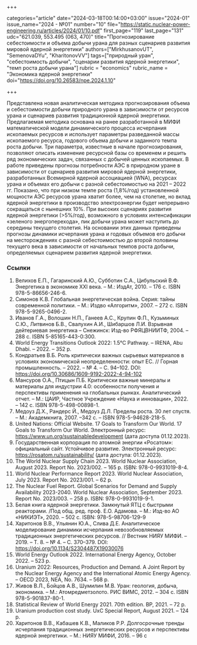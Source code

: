 +++

categories="article"
date="2024-03-18T00:14:00+03:00"
issue="2024-01"
issue_name="2024 - №01"
number="10"
file="https://static.nuclear-power-engineering.ru/articles/2024/01/10.pdf"
first_page="119"
last_page="131"
udc="621.039, 553.495 (063, 470)"
title="Прогнозирование себестоимости и объема добычи урана для разных сценариев развития мировой ядерной энергетики"
authors=["MirkhusanovUT", "SemenovaDYu", "KharitonovVV"]
tags=["природный уран", "себестоимость добычи", "сценарии развития ядерной энергетики", "темп роста добычи урана"]
rubric = "economics"
rubric_name = "Экономика ядерной энергетики"
doi="https://doi.org/10.26583/npe.2024.1.10"

+++

Представлена новая аналитическая методика прогнозирования объема и себестоимости добычи природного урана в зависимости от ресурсов урана и сценариев развития традиционной ядерной энергетики. Предлагаемая методика основана на ранее разработанной в МИФИ математической модели динамического процесса исчерпания ископаемых ресурсов и использует параметры разведанной массы ископаемого ресурса, годового объема добычи и заданного темпа роста добычи. Три параметра, известные в начале прогнозирования, позволяют описать изменение ресурсной базы со временем и решить ряд экономических задач, связанных с добычей ценных ископаемых. В работе приведены прогнозы потребности АЭС в природном уране в зависимости от сценариев развития мировой ядерной энергетики, разработанных Всемирной ядерной ассоциацией (WNA), ресурсах урана и объемах его добычи с разной себестоимостью на 2021 – 2022 гг. Показано, что при низком темпе роста (1,8%/год) установленной мощности АЭС ресурсов урана хватит более, чем на столетие, но вклад ядерной энергетики в производство электроэнергии будет непрерывно сокращаться с нынешних 10%. При высоких сценариях развития ядерной энергетики (>5%/год), возможного в условиях интенсификации «зеленого энергоперехода», пик добычи урана может наступить до середины текущего столетия. На основании этих данных приведены прогнозы динамики исчерпания урана и годовых объемов его добычи на месторождениях с разной себестоимостью до второй половины текущего века в зависимости от начальных темпов роста добычи, определяемых сценарием развития ядерной энергетики. 

### Ссылки

1. Велихов Е.П., Гагаринский А.Ю., Субботин С.А., Цибульский В.Ф. Энергетика в экономике XXI века. – М.: ИздАт, 2010. – 176 с. ISBN 978-5-86656-246-6.
2. Симонов К.В. Глобальная энергетическая война. Серия: тайны современной политики. – М.: Издво «Алгоритм», 2007. – 272 с. ISBN 978-5-9265-0496-2.
3. Иванов Г.А., Волошин Н.П., Ганеев А.С., Крупин Ф.П., Кузьминых С.Ю., Литвинов Б.В., Свалухин А.И., Шибаршов Л.И. Взрывная дейтериевая энергетика – Снежинск: Изд-во РФЯЦВНИИТФ, 2004. – 288 с. ISBN 5-85165-443-0:300.
4. World Energy Transitions Outlook 2022: 1.5°C Pathway. – IRENA, Abu Dhabi. – 2022. – 352 p. 
5. Кондратьев В.Б. Роль критически важных сырьевых материалов в условиях экономической неопределенности: опыт ЕС. // Горная промышленность. – 2022. – № 4. – С. 94–102. DOI: https://doi.org/10.30686/1609-9192-2022-4-94-102
6. Мансуров О.А., Птицын П.Б. Критически важные минералы и материалы для индустрии 4.0: особенности получения и перспективы применения на глобальных рынках. Аналитический отчет. – М.: ЦАИР, Частное Учреждение «Наука и инновации», 2022. – 142 c. ISBN 978-5-498-00898-1.
7. Медоуз Д.Х., Рандерс Й., Медоуз Д.Л. Пределы роста. 30 лет спустя. – М.: Академкнига, 2007. –342 с. – ISBN 978-5-94628-218-5.
8. United Nations: Official Website. 17 Goals to Transform Our World. 17 Goals to Transform Our World. Электронный ресурс: https://www.un.org/sustainabledevelopment (дата доступа 01.12.2023).
9. Государственная корпорация по атомной энергии «Росатом»: официальный сайт. Устойчивое развитие. Электронный ресурс: https://rosatom.ru/sustainability/ (дата доступа: 01.12.2023).
10. The World Nuclear Supply Chain 2023. World Nuclear Association, August 2023. Report No. 2023/002. – 165 р. ISBN: 978-0-9931019-8-4.
11. World Nuclear Performance Report 2023. World Nuclear Association, July 2023. Report No. 2023/001. – 62 р.
12. The Nuclear Fuel Report. Global Scenarios for Demand and Supply Availability 2023-2040. World Nuclear Association, September 2023. Report No. 2023/003. – 258 р. ISBN: 978-0-9931019-9-1.
13. Белая книга ядерной энергетики. Замкнутый ЯТЦ с быстрыми реакторами. /Под общ. ред. проф. Е.О. Адамова. – М.: Изд-во АО «НИКИЭТ», 2020. – 502 с. ISBN: 978-5-98706-129-9
14. Харитонов В.В., Ульянин Ю.А., Слива Д.Е. Аналитическое моделирование динамики исчерпания невозобновляемых традиционных энергетических ресурсов. // Вестник НИЯУ МИФИ. – 2019. – Т. 8. – № 4. – С. 370–379. DOI: https://doi.org/10.1134/S2304487X19030076 
15. World Energy Outlook 2022. International Energy Agency, October 2022. – 523 р.
16. Uranium 2022: Resources, Production and Demand. A Joint Report by the Nuclear Energy Agency and the International Atomic Energy Agency. – OECD 2023, NEA, No. 7634. – 568 p.
17. Живов В.Л., Бойцов А.В., Шумилин М.В. Уран: геология, добыча, экономика. – М.: Атомредметзолото. РИС ВИМС, 2012. – 304 с. ISBN 978-5-901837-80-1.
18. Statistical Review of World Energy 2021. 70th edition. BP, 2021. – 72 p.
19. Uranium production cost study. UxC Special Report, August 2021. – 124 p.
20. Харитонов В.В., Кабашев К.В., Маликов Р.Р. Долгосрочные тренды исчерпания традиционных энергетических ресурсов и перспективы ядерной энергетики. – М.: НИЯУ МИФИ, 2016. – 96 с